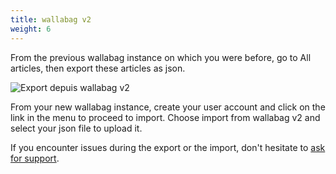 ```yaml
---
title: wallabag v2
weight: 6
---
```


From the previous wallabag instance on which you were before, go to
All articles, then export these articles as json.

![Export depuis wallabag v2](../../../img/user/export_v2.png)

From your new wallabag instance, create your user account and click on
the link in the menu to proceed to import. Choose import from wallabag
v2 and select your json file to upload it.

If you encounter issues during the export or the import, don't hesitate
to [ask for support](https://gitter.im/wallabag/wallabag).

